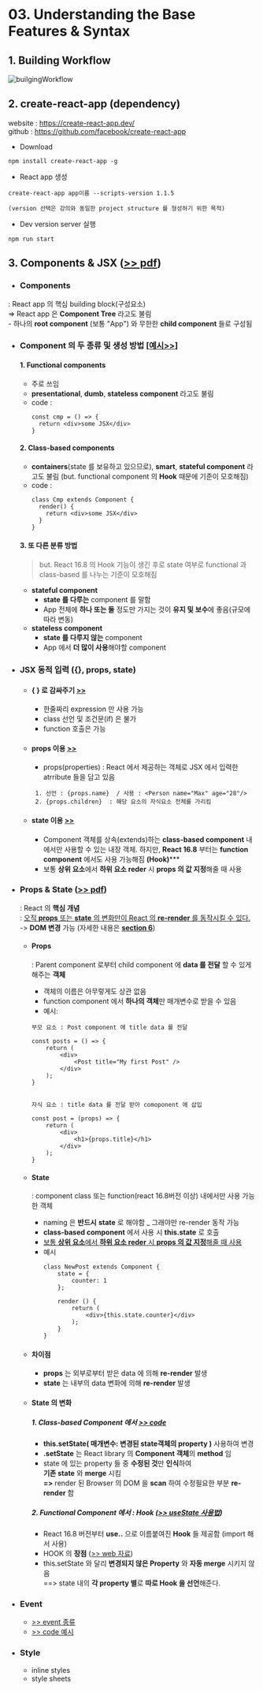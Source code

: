 # 03. Understanding the Base Features & Syntax

## 1. Building Workflow
![builgingWorkflow](./ref/BuildWorkflow.JPG)

## 2. create-react-app (dependency)
website : https://create-react-app.dev/   
github : https://github.com/facebook/create-react-app


  - Download
  ```
  npm install create-react-app -g
  ```
  - React app 생성
  ```
  create-react-app app이름 --scripts-version 1.1.5

  (version 선택은 강의와 동일한 project structure 를 형성하기 위한 목적)
  ```
  - Dev version server 실행
  ```
  npm run start
  ```

## 3. Components & JSX ([>> pdf](./ref/compotnents_jsx_cheatsheet.pdf))
  - ### Components
   : React app 의 핵심 building block(구성요소)   
    => React app 은 **Component Tree** 라고도 불림   
    - 하나의 **root component** (보통 "App") 와 무한한 **child component** 들로 구성됨
  - ### Component 의 두 종류 및 생성 방법 [[예시>>](./react-complete-guide/public/Person.js)]
    #### 1. Functional components
      - 주로 쓰임
      - **presentational**, **dumb**, **stateless component** 라고도 불림
      - code :
        ```
        const cmp = () => { 
          return <div>some JSX</div> 
        }
        ```

    #### 2. Class-based components
      - **containers**(state 를 보유하고 있으므로), **smart**, **stateful component** 라고도 불림 (but. functional component 의 **Hook** 때문에 기준이 모호해짐)
      - code :
        ```
        class Cmp extends Component {
          render() {
            return <div>some JSX</div>
          }
        }
        ```

    #### 3. 또 다른 분류 방법
      > but. React 16.8 의 Hook 기능이 생긴 후로 state 여부로 functional 과 class-based 를 나누는 기준이 모호해짐 
      - **stateful component**
        - **state 를 다루는** component 를 말함
        - App 전체에 **하나 또는 둘** 정도만 가지는 것이 **유지 및 보수**에 좋음(규모에 따라 변동)
      - **stateless component**
        - **state 를 다루지 않는** component
        - App 에서 **더 많이 사용**해야할 component   
      

  - ### JSX 동적 입력 ({}, props, state)
    - #### { } 로 감싸주기 [>>]()
      - 한줄짜리 expression 만 사용 가능 
      - class 선언 및 조건문(if) 은 불가
      - function 호출은 가능
    - #### props 이용 [>>]()   
      - props(properties) : React 에서 제공하는 객체로 JSX 에서 입력한 atrribute 들을 담고 있음
      ```
       1. 선언 : {props.name}  / 사용 : <Person name="Max" age="28"/>
       2. {props.children}  : 해당 요소의 자식요소 전체를 가리킴
       ```
    - #### state 이용 [>>]()   
      - Component 객체를 상속(extends)하는 **class-based component** 내에서만 사용할 수 있는 내장 객체. 하지만, **React 16.8** 부터는 **function component** 에서도 사용 가능해짐 **(Hook)*****   
      - 보통 **상위 요소**에서 **하위 요소 reder** 시 **props 의 값 지정**해줄 때 사용

  - ### Props & State ([>> pdf](./ref/props_state.pdf))
    : React 의 **핵심 개념**   
    : <u>오직 **props** 또는 **state** 의 변화만이 React 의 **re-render** 를 동작시킬 수 있다.</u>   
      -> **DOM 변경** 가능 (자세한 내용은 **[section 6]()**)
    - #### Props   
      : Parent component 로부터 child component 에 **data 를 전달** 할 수 있게 해주는 **객체**
      - 객체의 이름은 아무렇게도 상관 없음
      - function component 에서 **하나의 객체**만 매개변수로 받을 수 있음
      - 예시:
      ```
      부모 요소 : Post component 에 title data 를 전달

      const posts = () => {
          return (
              <div>
                  <Post title="My first Post" />
              </div>
          );
      }


      자식 요소 : title data 를 전달 받아 comoponent 에 삽입

      const post = (props) => {
          return (
              <div>
                  <h1>{props.title}</h1>
              </div>
          );
      }
      ```
      
    - #### State   
      : component class 또는 function(react 16.8버전 이상) 내에서만 사용 가능한 객체   
        - naming 은 **반드시** **state** 로 해야함 _ 그래야만 re-render 동작 가능   
        - **class-based component** 에서 사용 시 **this.state** 로 호출 
        - <u>보통 **상위 요소**에서 **하위 요소 reder** 시 **props 의 값 지정**해줄 때 사용</u>
        - 예시
          ```
          class NewPost extends Component {
              state = {
                  counter: 1
              };  
          
              render () {
                  return (
                      <div>{this.state.counter}</div>
                  );
              }
          }
          ```

    - #### 차이점   
      - **props** 는 외부로부터 받은 data 에 의해 **re-render** 발생   
      - **state** 는 내부의 data 변화에 의해 **re-render** 발생

    - #### State 의 변화 
      ##### 1. Class-based Component 에서  [>> code]()
        - **this.setState( 매개변수: 변경된 state객체의 property )** 사용하여 변경   
        - **.setState** 는 React library 의 **Component 객체**의 **method** 임
        - state 에 있는 property 들 중 **수정된 것**만 **인식**하여    
          **기존 state** 와 **merge** 시킴    
          **=>** render 된 Browser 의 DOM 을 **scan** 하여 수정필요한 부분 **re-render** 함

      ##### 2. Functional Component 에서 : Hook ([>> useState 사용법]())     
        - React 16.8 버전부터 **use..** 으로 이름붙여진 **Hook** 들 제공함 (import 해서 사용)
        - HOOK 의 **장점** ([>> web 자료](https://ddwroom.tistory.com/75))
        - this.setState 와 달리 **변경되지 않은 Property** 와 **자동 merge** 시키지 않음   
        ==> state 내의 **각 property 별**로 **따로 Hook 을 선언**해준다.

  
  - ### Event
    - [>> event 종류](https://reactjs.org/docs/events.html#supported-events)
    - [>> code 예시]()

  - ### Style
    - inline styles
    - style sheets